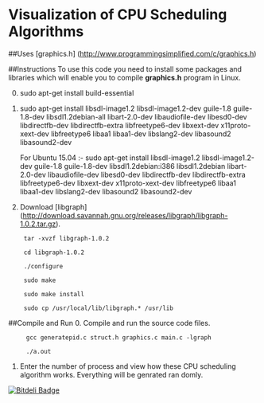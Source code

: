 Visualization of CPU Scheduling Algorithms
======

##Uses
[graphics.h] (http://www.programmingsimplified.com/c/graphics.h)

##Instructions
To use this code you need to install some packages and libraries which will enable you to compile **graphics.h** program in Linux.

0.  sudo apt-get install build-essential

1.  sudo apt-get install libsdl-image1.2 libsdl-image1.2-dev guile-1.8 guile-1.8-dev libsdl1.2debian-all libart-2.0-dev libaudiofile-dev libesd0-dev libdirectfb-dev libdirectfb-extra libfreetype6-dev libxext-dev x11proto-xext-dev libfreetype6 libaa1 libaa1-dev libslang2-dev libasound2 libasound2-dev
    
    For Ubuntu 15.04 :- sudo apt-get install libsdl-image1.2 libsdl-image1.2-dev guile-1.8 guile-1.8-dev libsdl1.2debian:i386 libsdl1.2debian libart-2.0-dev libaudiofile-dev libesd0-dev libdirectfb-dev libdirectfb-extra libfreetype6-dev libxext-dev x11proto-xext-dev libfreetype6 libaa1 libaa1-dev libslang2-dev libasound2 libasound2-dev

2.  Download [libgraph] (http://download.savannah.gnu.org/releases/libgraph/libgraph-1.0.2.tar.gz).

         tar -xvzf libgraph-1.0.2

		 cd libgraph-1.0.2

		 ./configure

		 sudo make

		 sudo make install

		 sudo cp /usr/local/lib/libgraph.* /usr/lib

##Compile and Run
0.  Compile and run the source code files.

		 gcc generatepid.c struct.h graphics.c main.c -lgraph

		 ./a.out

1.  Enter the number of process and view how these CPU scheduling algorithm works. Everything will be genrated ran		       domly.


[![Bitdeli Badge](https://d2weczhvl823v0.cloudfront.net/tapasweni-pathak/visualization-of-cpu-scheduling-algorithms/trend.png)](https://bitdeli.com/free "Bitdeli Badge")
